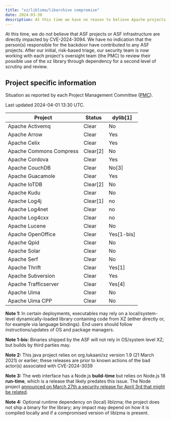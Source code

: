 ```yaml
---
title: "xz/liblzma/libarchive compromise"
date: 2024-03-30
description: At this time we have no reason to believe Apache projects are directly impacted by this compromise, also known as CVE-2024-3094.
---
```


At this time, we do not believe that ASF projects or ASF infrastructure are directly impacted by CVE-2024-3094.
We have no indication that the person(s) responsible for the backdoor have contributed to any ASF projects.
After our initial, risk-based triage, our security team is now working with each project's oversight team (the PMC)
to review their possible use of the xz library through dependency for a second level of scrutiny and review.

## Project specific information

Situation as reported by each Project Management Committee ([PMC](https://www.apache.org/dev/pmc.html#what-is-a-pmc)). 

Last updated 2024-04-01 13:30 UTC.

| Project | Status | dylib[1] |
|---------|--------|-------|
| Apache Activemq | Clear | No |
| Apache Arrow | Clear | Yes |
| Apache Celix | Clear | Yes |
| Apache Commons Compress | Clear[2] | No |
| Apache Cordova | Clear | Yes |
| Apache CouchDB | Clear | No[3] |
| Apache Guacamole | Clear | Yes |
| Apache IoTDB| Clear[2] | No |
| Apache Kudu | Clear | No |
| Apache Log4j | Clear[1] | no |
| Apache Log4net | Clear | no |
| Apache Log4cxx | Clear | no |
| Apache Lucene | Clear | No |
| Apache OpenOffice | Clear | Yes[1-bis] |
| Apache Qpid | Clear | No |
| Apache Solar | Clear | No |
| Apache Serf | Clear | No |
| Apache Thrift | Clear | Yes[1] |
| Apache Subversion | Clear | Yes |
| Apache Trafficserver | Clear |Yes[4] |
| Apache Uima | Clear | No |
| Apache Uima CPP | Clear | No |

**Note 1:** In certain deployments, executables may rely on a local/system-level dynamically-loaded library containing code from XZ (either directly or, for example via language bindings). End users should follow instructions/updates of OS and package managers.

**Note 1-bis:** Binaries shipped by the ASF will not rely in OS/system level XZ; but builds by third parties may.

**Note 2:** This java project relies on org.tukaani/xz version 1.9 (21 March 2021) or earlier; these releases are prior to known actions of the bad actor(s) associated with CVE-2024-3039

**Note 3:** The web interface has a Node.js **build-time** but relies on Node.js 18 **run-time**, which is a release that likely predates this issue.  The Node project [announced on March 27th a security release for April 3rd that might be related]([https://nodejs.org/en/blog/vulnerability/april-2024-security-releases). 

**Note 4:** Optional runtime dependency on (local) liblzma; the project does not ship a binary for the library; any impact may depend on how it is compiled locally and if a compromised version of liblzma is present.

